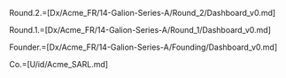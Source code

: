 Round.2.=[Dx/Acme_FR/14-Galion-Series-A/Round_2/Dashboard_v0.md]

Round.1.=[Dx/Acme_FR/14-Galion-Series-A/Round_1/Dashboard_v0.md]

Founder.=[Dx/Acme_FR/14-Galion-Series-A/Founding/Dashboard_v0.md]

Co.=[U/id/Acme_SARL.md]